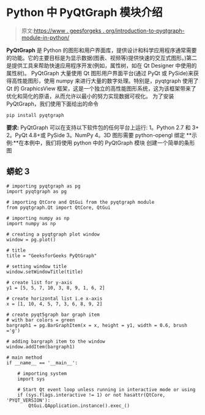 # Python 中 PyQtGraph 模块介绍

> 原文:[https://www . geesforgeks . org/introduction-to-pyqtgraph-module-in-python/](https://www.geeksforgeeks.org/introduction-to-pyqtgraph-module-in-python/)

**PyQtGraph** 是 Python 的图形和用户界面库，提供设计和科学应用程序通常需要的功能。它的主要目标是为显示数据(图表、视频等)提供快速的交互式图形。)第二是提供工具来帮助快速应用程序开发(例如，属性树，如在 Qt Designer 中使用的属性树)。
PyQtGraph 大量使用 Qt 图形用户界面平台(通过 PyQt 或 PySide)来获得高性能图形，使用 numpy 来进行大量的数字处理。特别是，pyqtgraph 使用了 Qt 的 GraphicsView 框架，这是一个独立的高性能图形系统，这为该框架带来了优化和简化的原语，从而允许以最小的努力实现数据可视化。
为了安装 PyQtGraph，我们使用下面给出的命令

```
pip install pyqtgraph
```

**要求:** PyQtGraph 可以在支持以下软件包的任何平台上运行:
1。Python 2.7 和 3+
2。PyQt 4.8+或 PySide
3。NumPy
4。3D 图形需要 python-opengl 绑定
**示例:**在本例中，我们将使用 python 中的 PyQtGraph 模块
创建一个简单的条形图

## 蟒蛇 3

```
# importing pyqtgraph as pg
import pyqtgraph as pg

# importing QtCore and QtGui from the pyqtgraph module
from pyqtgraph.Qt import QtCore, QtGui

# importing numpy as np
import numpy as np

# creating a pyqtgraph plot window
window = pg.plot()

# title
title = "GeeksforGeeks PyQtGraph"

# setting window title
window.setWindowTitle(title)

# create list for y-axis
y1 = [5, 5, 7, 10, 3, 8, 9, 1, 6, 2]

# create horizontal list i.e x-axis
x = [1, 10, 4, 5, 7, 3, 6, 8, 9, 2]

# create pyqt5graph bar graph item
# with bar colors = green
bargraph1 = pg.BarGraphItem(x = x, height = y1, width = 0.6, brush ='g')

# adding bargraph item to the window
window.addItem(bargraph1)

# main method
if __name__ == '__main__':

    # importing system
    import sys

    # Start Qt event loop unless running in interactive mode or using
    if (sys.flags.interactive != 1) or not hasattr(QtCore, 'PYQT_VERSION'):
        QtGui.QApplication.instance().exec_()
```